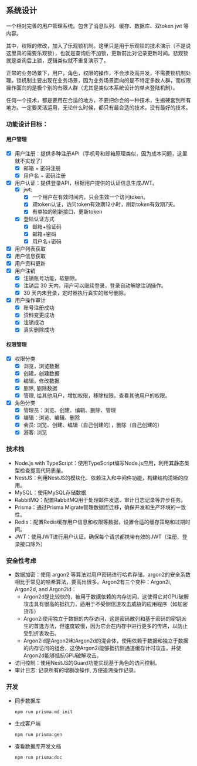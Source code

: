 ## 系统设计

一个相对完善的用户管理系统。包含了消息队列、缓存、数据库、双token jwt 等内容。

其中，权限的修改，加入了乐观锁机制。这里只是用于乐观锁的技术演示（不是说这里真的需要乐观锁），也就是查询后不加锁，更新前比对记录更新时间。悲观锁就是查询后上锁，逻辑类似就不重复演示了。

正常的业务场景下，用户，角色，权限的操作，不会涉及高并发，不需要锁机制处理。锁机制主要出现在业务场景，因为业务场景面向的是不特定多数人群，而权限操作面向的是极个别的有限人群（尤其是类似本系统设计的单点登陆机制）。

任何一个技术，都是要用在合适的地方，不要把你会的一种技术，生搬硬套到所有地方。一定要灵活运用，无论什么时候，都只有最合适的技术，没有最好的技术。

### 功能设计目标：

#### 用户管理
- [x] 用户注册：提供多种注册API（手机号和邮箱原理类似，因为成本问题，这里就不实现了）
  - [x] 邮箱 + 密码注册
  - [x] 用户名 + 密码注册
- [x] 用户认证：提供登录API，根据用户提供的认证信息生成JWT。
  - [x] jwt: 
    - [x] 一个用户在有效时间内，只会生效一个访问token。
    - [x] 双token认证，访问token有效期12小时，刷新token有效期7天。
    - [x] 有单独的刷新接口，更新token
  - [x] 登陆认证方式
    - [x] 邮箱+验证码
    - [x] 邮箱+密码
    - [x] 用户名+密码
- [x] 用户列表获取
- [x] 用户信息获取
- [x] 用户资料更新
- [x] 用户注销
  - [x] 注销账号功能，软删除。
  - [x] 注销后 30 天内，用户可以继续登录，登录自动解除注销操作。
  - [x] 30 天内未登录，定时器执行真实的账号删除。
- [x] 用户操作审计
  - [x] 账号注册成功
  - [x] 资料变更成功
  - [x] 注销成功
  - [x] 真实删除成功

#### 权限管理
- [x] 权限分类
  - [x] 浏览，浏览数据
  - [x] 创建，创建数据
  - [x] 编辑，修改数据
  - [x] 删除, 删除数据
  - [x] 管理, 给其他用户，增加权限，移除权限。查看其他用户的权限。
- [x] 角色分类
  - [x] 管理员：浏览、创建、编辑、删除、管理
  - [x] 编辑：浏览、编辑、删除
  - [x] 会员: 浏览、创建、编辑（自己创建的），删除（自己创建的）
  - [x] 游客: 浏览

### 技术栈
- Node.js with TypeScript：使用TypeScript编写Node.js应用，利用其静态类型检查提高代码质量。
- NestJS：利用NestJS的模块化、依赖注入和中间件功能，构建结构清晰的应用。
- MySQL：使用MySQL存储数据
- RabbitMQ：配置RabbitMQ用于处理邮件发送、审计日志记录等异步任务。
- Prisma：通过Prisma Migrate管理数据库迁移，确保开发和生产环境的一致性。
- Redis：配置Redis缓存用户信息和权限等数据，设置合适的缓存策略和过期时间。
- JWT：使用JWT进行用户认证，确保每个请求都携带有效的JWT（注册、登录接口除外）

### 安全性考虑
- 数据加密：使用 argon2 等算法对用户密码进行哈希存储。argon2的安全系数相比于常见的哈希算法，要高出很多。Argon2有三个变种：Argon2i, Argon2d, and Argon2id：
  - Argon2d是比较快的，被用于数据依赖的内存访问，这使得它对GPU破解攻击具有很高的抵抗力，适用于不受侧信道攻击威胁的应用程序（如加密货币）
  - Argon2i使用独立于数据的内存访问，这是密码散列和基于密码的密钥派生的首选方法，但速度较慢，因为它会在内存中进行更多的传递，以防止受到折衷攻击。
  - Argon2id是Argon2i和Argon2d的混合体，使用依赖于数据和独立于数据的内存访问的组合，这使Argon2i能够抵抗侧通道缓存计时攻击，并使Argon2d能够抵抗GPU破解攻击。
- 访问控制：使用NestJS的Guard功能实现基于角色的访问控制。
- 审计日志: 记录所有的增删改操作, 方便追溯操作记录。

### 开发

- 同步数据库

  `npm run prisma:md init`

- 生成客户端

  `npm run prisma:gen`

- 查看数据库开发文档

  `npm run prisma:doc`
